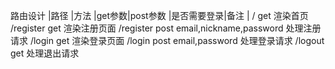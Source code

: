








路由设计
|路径      |方法  |get参数|post参数                 |是否需要登录|备注         |
/           get                                                 渲染首页
/register   get                                                 渲染注册页面
/register   post          email,nickname,password               处理注册请求
/login      get                                                 渲染登录页面
/login      post          email,password                        处理登录请求
/logout     get                                                 处理退出请求 

